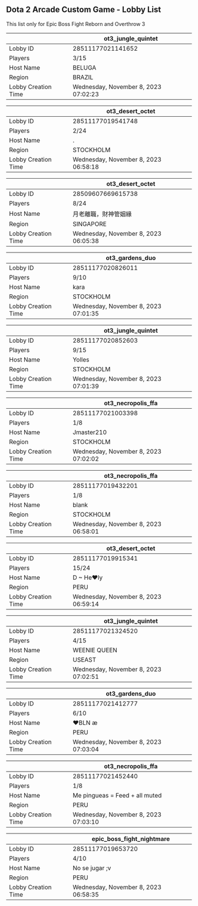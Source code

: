 ## Dota 2 Arcade Custom Game - Lobby List

This list only for Epic Boss Fight Reborn and Overthrow 3

|  | ot3_jungle_quintet |
| ------ | ------ |
| Lobby ID | 28511177021141652 |
| Players | 3/15 |
| Host Name | BELUGA |
| Region | BRAZIL |
| Lobby Creation Time | Wednesday, November 8, 2023 07:02:23 |


|  | ot3_desert_octet |
| ------ | ------ |
| Lobby ID | 28511177019541748 |
| Players | 2/24 |
| Host Name | . |
| Region | STOCKHOLM |
| Lobby Creation Time | Wednesday, November 8, 2023 06:58:18 |


|  | ot3_desert_octet |
| ------ | ------ |
| Lobby ID | 28509607669615738 |
| Players | 8/24 |
| Host Name | 月老離職，財神管姻緣 |
| Region | SINGAPORE |
| Lobby Creation Time | Wednesday, November 8, 2023 06:05:38 |


|  | ot3_gardens_duo |
| ------ | ------ |
| Lobby ID | 28511177020826011 |
| Players | 9/10 |
| Host Name | kara |
| Region | STOCKHOLM |
| Lobby Creation Time | Wednesday, November 8, 2023 07:01:35 |


|  | ot3_jungle_quintet |
| ------ | ------ |
| Lobby ID | 28511177020852603 |
| Players | 9/15 |
| Host Name | Yolles |
| Region | STOCKHOLM |
| Lobby Creation Time | Wednesday, November 8, 2023 07:01:39 |


|  | ot3_necropolis_ffa |
| ------ | ------ |
| Lobby ID | 28511177021003398 |
| Players | 1/8 |
| Host Name | Jmaster210 |
| Region | STOCKHOLM |
| Lobby Creation Time | Wednesday, November 8, 2023 07:02:02 |


|  | ot3_necropolis_ffa |
| ------ | ------ |
| Lobby ID | 28511177019432201 |
| Players | 1/8 |
| Host Name | blank |
| Region | STOCKHOLM |
| Lobby Creation Time | Wednesday, November 8, 2023 06:58:01 |


|  | ot3_desert_octet |
| ------ | ------ |
| Lobby ID | 28511177019915341 |
| Players | 15/24 |
| Host Name | D ~ He♥ly |
| Region | PERU |
| Lobby Creation Time | Wednesday, November 8, 2023 06:59:14 |


|  | ot3_jungle_quintet |
| ------ | ------ |
| Lobby ID | 28511177021324520 |
| Players | 4/15 |
| Host Name | WEENIE QUEEN |
| Region | USEAST |
| Lobby Creation Time | Wednesday, November 8, 2023 07:02:51 |


|  | ot3_gardens_duo |
| ------ | ------ |
| Lobby ID | 28511177021412777 |
| Players | 6/10 |
| Host Name | ♥BLN æ |
| Region | PERU |
| Lobby Creation Time | Wednesday, November 8, 2023 07:03:04 |


|  | ot3_necropolis_ffa |
| ------ | ------ |
| Lobby ID | 28511177021452440 |
| Players | 1/8 |
| Host Name | Me pingueas = Feed + all muted |
| Region | PERU |
| Lobby Creation Time | Wednesday, November 8, 2023 07:03:10 |


|  | epic_boss_fight_nightmare |
| ------ | ------ |
| Lobby ID | 28511177019653720 |
| Players | 4/10 |
| Host Name | No se jugar ;v |
| Region | PERU |
| Lobby Creation Time | Wednesday, November 8, 2023 06:58:35 |


